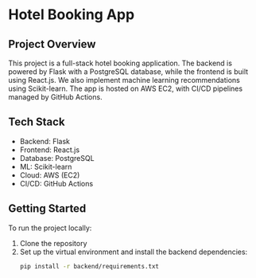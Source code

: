 # Hotel Booking App

## Project Overview
This project is a full-stack hotel booking application. The backend is powered by Flask with a PostgreSQL database, while the frontend is built using React.js. We also implement machine learning recommendations using Scikit-learn. The app is hosted on AWS EC2, with CI/CD pipelines managed by GitHub Actions.

## Tech Stack
- Backend: Flask
- Frontend: React.js
- Database: PostgreSQL
- ML: Scikit-learn
- Cloud: AWS (EC2)
- CI/CD: GitHub Actions

## Getting Started
To run the project locally:

1. Clone the repository
2. Set up the virtual environment and install the backend dependencies:
   ```bash
   pip install -r backend/requirements.txt
